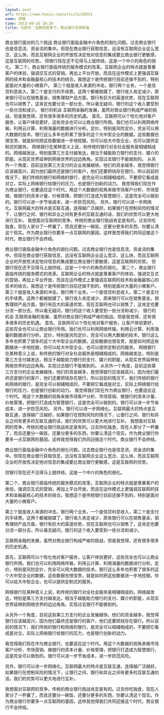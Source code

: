 ```yaml
---
layout: post
url: https://www.huxiu.com/article/20351
name: 虎嗅
time: 2013-09-16 10:29
title: 马蔚华：互联网竞争下，商业银行怎样转身
---
```

商业银行面对的几个挑战 商业银行面临金融中介角色的弱化问题。过去商业银行也是信息流、资金流的集中。但现在商业银行获取信息，远没有互联网企业这么宽泛、这么快，而且互联网企业的开放性决定他对信息的集成要比商业银行更敏感，这是互联网的优势。 但银行现在还不见得马上就终结，这是一个中介的角色的弱化。 第二个，商业银行面临传统的服务模式的改革。互联网企业的特点就是尊重客户的体验，强调交互式的营销，再加上平台开放，而且在运作模式上更强调互联网的技术和金融最核心的技术的结合。我想这个是传统银行目前还做不到的，特别是面对大量的小微客户。 第三个就是收入来源的冲击。银行两个业务，一个是信贷利息收入，第二个是支付的手续费。这两个都被脱媒了，银行收入肯定减少，原来银行可以在销售基金，销售理财产品方面，银行有巨大的渠道优势，现在互联网也可以销售了，这肯定也要分流一部分去，所以毫无疑问，银行的这个收入要受到一些分流和减少。 银行的机会 互联网金融的发展，虽然对商业银行构成严峻的挑战，但是我觉得，还有很多很多的历史机遇。 首先，互联网可以个性化地对客户服务，让客户体验更好，这些完全也可以让商业银行所用。我们也可以利用网络传输，利用云计算、利用海量的数据进行分析。定价，特别是风险定价，完全可以用大数据的技术。银行这么多年也积累了很多的这个大中型企业的数据，这些数据也很宝贵，就是如何把这些数据进一步地挖掘，你可以给大中型企业，也可以提供定制式的服务。 网络银行在某种意义上说，和传统的银行对全社会服务是相辅相成的。网络越发达，特别是第三方支付越发达，相当于越能助力银行的支付、媒介的职能，从现实世界延伸到网络世界的边边角角。实现过去银行不能做到的。 从另外一个角度，目前这些第三方支付的企业发展越快，他们的资金越多，我觉得银行应该越高兴，因为他们最终还是银行的客户，他们还要把钱存在银行。所以目前的情况下，我们传统的银行和网络的银行，是完全可以相辅相成的，不要把它看成是对立，实际上网络银行给银行的压力，也是银行创新的动力。 我觉得我们现在作为商业银行，也要适应这个时代。用这个大数据的视角来做市场客户分析、市场营销、做银行的资本计量、价格管理，把银行打造成为智慧银行，这是完全可以做到的。银行可以进一步节省成本，进一步防范风险。 另外，银行可以进一步网络化。互联网最大的特点是互联互通，连得越广泛越好。如果银行在控制风险的情况下，让银行之间、银行和异业之间有更多的互联互通的话，我们的优势可以更大地进行互补。 我想面对互联网的竞争，传统的商业银行挑战肯定是有的。过去你吃独食，现在人家分了一杯羹了，而且还要分一碗饭，还要分更多的东西，你要认清这个现实。作为商业银行你要多一点互联网的基因，这样我觉得我们共同迎接这个时代，商业银行不会终结。

商业银行面临金融中介角色的弱化问题。过去商业银行也是信息流、资金流的集中。但现在商业银行获取信息，远没有互联网企业这么宽泛、这么快，而且互联网企业的开放性决定他对信息的集成要比商业银行更敏感，这是互联网的优势。 但银行现在还不见得马上就终结，这是一个中介的角色的弱化。 第二个，商业银行面临传统的服务模式的改革。互联网企业的特点就是尊重客户的体验，强调交互式的营销，再加上平台开放，而且在运作模式上更强调互联网的技术和金融最核心的技术的结合。我想这个是传统银行目前还做不到的，特别是面对大量的小微客户。 第三个就是收入来源的冲击。银行两个业务，一个是信贷利息收入，第二个是支付的手续费。这两个都被脱媒了，银行收入肯定减少，原来银行可以在销售基金，销售理财产品方面，银行有巨大的渠道优势，现在互联网也可以销售了，这肯定也要分流一部分去，所以毫无疑问，银行的这个收入要受到一些分流和减少。 银行的机会 互联网金融的发展，虽然对商业银行构成严峻的挑战，但是我觉得，还有很多很多的历史机遇。 首先，互联网可以个性化地对客户服务，让客户体验更好，这些完全也可以让商业银行所用。我们也可以利用网络传输，利用云计算、利用海量的数据进行分析。定价，特别是风险定价，完全可以用大数据的技术。银行这么多年也积累了很多的这个大中型企业的数据，这些数据也很宝贵，就是如何把这些数据进一步地挖掘，你可以给大中型企业，也可以提供定制式的服务。 网络银行在某种意义上说，和传统的银行对全社会服务是相辅相成的。网络越发达，特别是第三方支付越发达，相当于越能助力银行的支付、媒介的职能，从现实世界延伸到网络世界的边边角角。实现过去银行不能做到的。 从另外一个角度，目前这些第三方支付的企业发展越快，他们的资金越多，我觉得银行应该越高兴，因为他们最终还是银行的客户，他们还要把钱存在银行。所以目前的情况下，我们传统的银行和网络的银行，是完全可以相辅相成的，不要把它看成是对立，实际上网络银行给银行的压力，也是银行创新的动力。 我觉得我们现在作为商业银行，也要适应这个时代。用这个大数据的视角来做市场客户分析、市场营销、做银行的资本计量、价格管理，把银行打造成为智慧银行，这是完全可以做到的。银行可以进一步节省成本，进一步防范风险。 另外，银行可以进一步网络化。互联网最大的特点是互联互通，连得越广泛越好。如果银行在控制风险的情况下，让银行之间、银行和异业之间有更多的互联互通的话，我们的优势可以更大地进行互补。 我想面对互联网的竞争，传统的商业银行挑战肯定是有的。过去你吃独食，现在人家分了一杯羹了，而且还要分一碗饭，还要分更多的东西，你要认清这个现实。作为商业银行你要多一点互联网的基因，这样我觉得我们共同迎接这个时代，商业银行不会终结。

商业银行面临金融中介角色的弱化问题。过去商业银行也是信息流、资金流的集中。但现在商业银行获取信息，远没有互联网企业这么宽泛、这么快，而且互联网企业的开放性决定他对信息的集成要比商业银行更敏感，这是互联网的优势。

但银行现在还不见得马上就终结，这是一个中介的角色的弱化。

第二个，商业银行面临传统的服务模式的改革。互联网企业的特点就是尊重客户的体验，强调交互式的营销，再加上平台开放，而且在运作模式上更强调互联网的技术和金融最核心的技术的结合。我想这个是传统银行目前还做不到的，特别是面对大量的小微客户。

第三个就是收入来源的冲击。银行两个业务，一个是信贷利息收入，第二个是支付的手续费。这两个都被脱媒了，银行收入肯定减少，原来银行可以在销售基金，销售理财产品方面，银行有巨大的渠道优势，现在互联网也可以销售了，这肯定也要分流一部分去，所以毫无疑问，银行的这个收入要受到一些分流和减少。

互联网金融的发展，虽然对商业银行构成严峻的挑战，但是我觉得，还有很多很多的历史机遇。

首先，互联网可以个性化地对客户服务，让客户体验更好，这些完全也可以让商业银行所用。我们也可以利用网络传输，利用云计算、利用海量的数据进行分析。定价，特别是风险定价，完全可以用大数据的技术。银行这么多年也积累了很多的这个大中型企业的数据，这些数据也很宝贵，就是如何把这些数据进一步地挖掘，你可以给大中型企业，也可以提供定制式的服务。

网络银行在某种意义上说，和传统的银行对全社会服务是相辅相成的。网络越发达，特别是第三方支付越发达，相当于越能助力银行的支付、媒介的职能，从现实世界延伸到网络世界的边边角角。实现过去银行不能做到的。

从另外一个角度，目前这些第三方支付的企业发展越快，他们的资金越多，我觉得银行应该越高兴，因为他们最终还是银行的客户，他们还要把钱存在银行。所以目前的情况下，我们传统的银行和网络的银行，是完全可以相辅相成的，不要把它看成是对立，实际上网络银行给银行的压力，也是银行创新的动力。

我觉得我们现在作为商业银行，也要适应这个时代。用这个大数据的视角来做市场客户分析、市场营销、做银行的资本计量、价格管理，把银行打造成为智慧银行，这是完全可以做到的。银行可以进一步节省成本，进一步防范风险。

另外，银行可以进一步网络化。互联网最大的特点是互联互通，连得越广泛越好。如果银行在控制风险的情况下，让银行之间、银行和异业之间有更多的互联互通的话，我们的优势可以更大地进行互补。

我想面对互联网的竞争，传统的商业银行挑战肯定是有的。过去你吃独食，现在人家分了一杯羹了，而且还要分一碗饭，还要分更多的东西，你要认清这个现实。作为商业银行你要多一点互联网的基因，这样我觉得我们共同迎接这个时代，商业银行不会终结。

